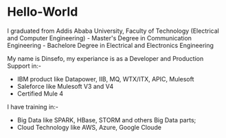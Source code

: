 # Hello-World

I graduated from Addis Ababa University, Faculty of Technology (Electrical and Computer Engineering)
    - Master's Degree in Communication Engineering
    - Bachelore Degree in Electrical and Electronics Engineering
    
My name is Dinsefo, my experiance is as a Developer and Production Support in:-
  - IBM product like Datapower, IIB, MQ, WTX/ITX, APIC, Mulesoft
  - Saleforce like Mulesoft V3 and V4
  - Certified Mule 4

    
I have training in:- 
  - Big Data like SPARK, HBase, STORM and others Big Data parts; 
  - Cloud Technology like AWS, Azure, Google Cloude

